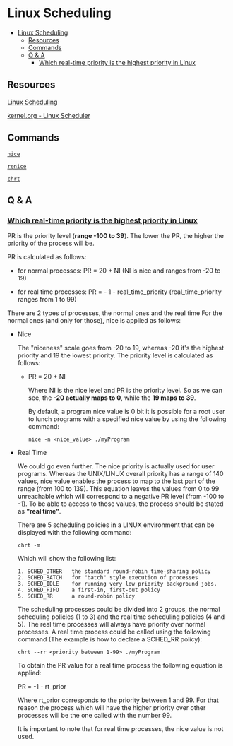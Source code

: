 # Linux Scheduling

- [Linux Scheduling](#linux-scheduling)
  - [Resources](#resources)
  - [Commands](#commands)
  - [Q & A](#q--a)
    - [Which real-time priority is the highest priority in Linux](#which-real-time-priority-is-the-highest-priority-in-linux)

## Resources

[Linux Scheduling](http://web.cse.ohio-state.edu/~champion.17/2431/04-SchedulingLinux.pdf)

[kernel.org - Linux Scheduler](https://www.kernel.org/doc/html/latest/scheduler/index.html)

## Commands

[`nice`](https://man7.org/linux/man-pages/man1/nice.1.html)

[`renice`](https://man7.org/linux/man-pages/man1/renice.1.html)

[`chrt`](https://man7.org/linux/man-pages/man1/chrt.1.html)

## Q & A

### [Which real-time priority is the highest priority in Linux](https://stackoverflow.com/a/52501811)

PR is the priority level (**range -100 to 39**). The lower the PR, the higher the priority of the process will be.

PR is calculated as follows:

- for normal processes: PR = 20 + NI (NI is nice and ranges from -20 to 19)

- for real time processes: PR = - 1 - real_time_priority (real_time_priority ranges from 1 to 99)

There are 2 types of processes, the normal ones and the real time For the normal ones (and only for those), nice is applied as follows:

- Nice

  The "niceness" scale goes from -20 to 19, whereas -20 it's the highest priority and 19 the lowest priority. The priority level is calculated as follows:

  - PR = 20 + NI

    Where NI is the nice level and PR is the priority level. So as we can see, the **-20 actually maps to 0**, while the **19 maps to 39**.

    By default, a program nice value is 0 bit it is possible for a root user to lunch programs with a specified nice value by using the following command:

        nice -n <nice_value> ./myProgram 

- Real Time

  We could go even further. The nice priority is actually used for user programs. Whereas the UNIX/LINUX overall priority has a range of 140 values, nice value enables the process to map to the last part of the range (from 100 to 139). This equation leaves the values from 0 to 99 unreachable which will correspond to a negative PR level (from -100 to -1). To be able to access to those values, the process should be stated as **"real time"**.

  There are 5 scheduling policies in a LINUX environment that can be displayed with the following command:

      chrt -m 

  Which will show the following list:

      1. SCHED_OTHER   the standard round-robin time-sharing policy
      2. SCHED_BATCH   for "batch" style execution of processes
      3. SCHED_IDLE    for running very low priority background jobs.
      4. SCHED_FIFO    a first-in, first-out policy
      5. SCHED_RR      a round-robin policy

  The scheduling processes could be divided into 2 groups, the normal scheduling policies (1 to 3) and the real time scheduling policies (4 and 5). The real time processes will always have priority over normal processes. A real time process could be called using the following command (The example is how to declare a SCHED_RR policy):

      chrt --rr <priority between 1-99> ./myProgram

  To obtain the PR value for a real time process the following equation is applied:

  PR = -1 - rt_prior

  Where rt_prior corresponds to the priority between 1 and 99. For that reason the process which will have the higher priority over other processes will be the one called with the number 99.

  It is important to note that for real time processes, the nice value is not used.











